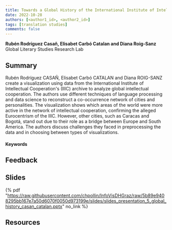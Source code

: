 ```yaml
---
title: Towards a Global History of the International Institute of Intellectual Cooperation. Challenges and Opportunities 
date: 2022-10-28
authors: [<author1_id>, <author2_id>]
tags: [translation studies]
comments: false
---
```


**Rubén Rodríguez Casañ, Elisabet Carbó Catalan and Diana Roig-Sanz**\
Global Literary Studies Research Lab

## Summary

Rubén Rodríguez CASAÑ, Elisabet Carbó CATALAN and Diana ROIG-SANZ create a visualization using data from the International Institute of Intellectual Cooperation's (IIIC) archive to analyze global intellectual cooperation. The authors use different techniques of language processing and data science to reconstruct a co-occurrence network of cities and personalities. The visualization shows which areas of the world were more active in the network of intellectual cooperation, confirming the alleged Eurocentrism of the IIIC. However, other cities, such as Caracas and Bogotá, stand out due to their role as a bridge between Europe and South America. The authors discuss challenges they faced in preprocessing the data and in choosing between types of visualizations.

#### Keywords

## Feedback

## Slides

{% pdf "https://raw.githubusercontent.com/chpollin/InfoVisDHGraz/raw/5b89e9408295bb167e7a50d6070f0050d973199e/slides/slides_presentation_5_global_history_casan_catalan.pptx" no_link %}

## Resources
